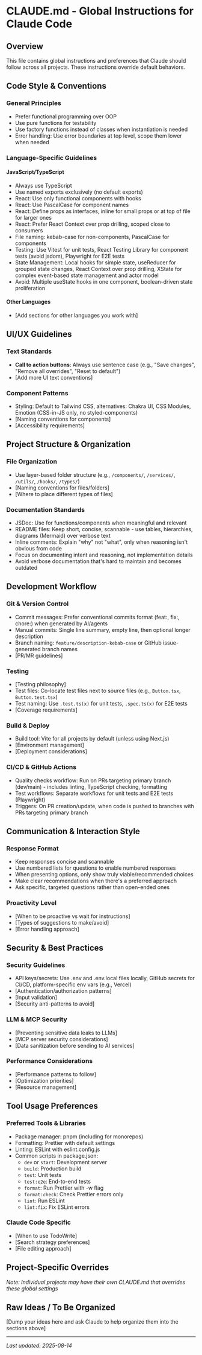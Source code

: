 # CLAUDE.md - Global Instructions for Claude Code

## Overview

This file contains global instructions and preferences that Claude should follow across all projects. These instructions override default behaviors.

## Code Style & Conventions

### General Principles

- Prefer functional programming over OOP
- Use pure functions for testability
- Use factory functions instead of classes when instantiation is needed
- Error handling: Use error boundaries at top level, scope them lower when needed

### Language-Specific Guidelines

#### JavaScript/TypeScript

- Always use TypeScript
- Use named exports exclusively (no default exports)
- React: Use only functional components with hooks
- React: Use PascalCase for component names
- React: Define props as interfaces, inline for small props or at top of file for larger ones
- React: Prefer React Context over prop drilling, scoped close to consumers
- File naming: kebab-case for non-components, PascalCase for components
- Testing: Use Vitest for unit tests, React Testing Library for component tests (avoid jsdom), Playwright for E2E tests
- State Management: Local hooks for simple state, useReducer for grouped state changes, React Context over prop drilling, XState for complex event-based state management and actor model
- Avoid: Multiple useState hooks in one component, boolean-driven state proliferation

#### Other Languages

- [Add sections for other languages you work with]

## UI/UX Guidelines

### Text Standards

- **Call to action buttons**: Always use sentence case (e.g.,
  "Save changes", "Remove all overrides", "Reset to default")
- [Add more UI text conventions]

### Component Patterns

- Styling: Default to Tailwind CSS, alternatives: Chakra UI, CSS Modules, Emotion (CSS-in-JS only, no styled-components)
- [Naming conventions for components]
- [Accessibility requirements]

## Project Structure & Organization

### File Organization

- Use layer-based folder structure (e.g., `/components/`, `/services/`, `/utils/`, `/hooks/`, `/types/`)
- [Naming conventions for files/folders]
- [Where to place different types of files]

### Documentation Standards

- JSDoc: Use for functions/components when meaningful and relevant
- README files: Keep short, concise, scannable - use tables, hierarchies, diagrams (Mermaid) over verbose text
- Inline comments: Explain "why" not "what", only when reasoning isn't obvious from code
- Focus on documenting intent and reasoning, not implementation details
- Avoid verbose documentation that's hard to maintain and becomes outdated

## Development Workflow

### Git & Version Control

- Commit messages: Prefer conventional commits format (feat:, fix:, chore:) when generated by AI/agents
- Manual commits: Single line summary, empty line, then optional longer description
- Branch naming: `feature/description-kebab-case` or GitHub issue-generated branch names
- [PR/MR guidelines]

### Testing

- [Testing philosophy]
- Test files: Co-locate test files next to source files (e.g., `Button.tsx`, `Button.test.tsx`)
- Test naming: Use `.test.ts(x)` for unit tests, `.spec.ts(x)` for E2E tests
- [Coverage requirements]

### Build & Deploy

- Build tool: Vite for all projects by default (unless using Next.js)
- [Environment management]
- [Deployment considerations]

### CI/CD & GitHub Actions

- Quality checks workflow: Run on PRs targeting primary branch (dev/main) - includes linting, TypeScript checking, formatting
- Test workflows: Separate workflows for unit tests and E2E tests (Playwright)
- Triggers: On PR creation/update, when code is pushed to branches with PRs targeting primary branch

## Communication & Interaction Style

### Response Format

- Keep responses concise and scannable
- Use numbered lists for questions to enable numbered responses
- When presenting options, only show truly viable/recommended choices
- Make clear recommendations when there's a preferred approach
- Ask specific, targeted questions rather than open-ended ones

### Proactivity Level

- [When to be proactive vs wait for instructions]
- [Types of suggestions to make/avoid]
- [Error handling approach]

## Security & Best Practices

### Security Guidelines

- API keys/secrets: Use .env and .env.local files locally, GitHub secrets for CI/CD, platform-specific env vars (e.g., Vercel)
- [Authentication/authorization patterns]
- [Input validation]
- [Security anti-patterns to avoid]

### LLM & MCP Security

- [Preventing sensitive data leaks to LLMs]
- [MCP server security considerations]
- [Data sanitization before sending to AI services]

### Performance Considerations

- [Performance patterns to follow]
- [Optimization priorities]
- [Resource management]

## Tool Usage Preferences

### Preferred Tools & Libraries

- Package manager: pnpm (including for monorepos)
- Formatting: Prettier with default settings
- Linting: ESLint with eslint.config.js
- Common scripts in package.json:
  - `dev` or `start`: Development server
  - `build`: Production build
  - `test`: Unit tests
  - `test:e2e`: End-to-end tests
  - `format`: Run Prettier with -w flag
  - `format:check`: Check Prettier errors only
  - `lint`: Run ESLint
  - `lint:fix`: Fix ESLint errors

### Claude Code Specific

- [When to use TodoWrite]
- [Search strategy preferences]
- [File editing approach]

## Project-Specific Overrides

_Note: Individual projects may have their own CLAUDE.md that overrides these global settings_

## Raw Ideas / To Be Organized

[Dump your ideas here and ask Claude to help organize them into the sections above]

---

_Last updated: 2025-08-14_

